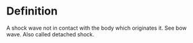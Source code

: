 # Definition

A shock wave not in contact with the body which originates it. See bow
wave. Also called detached shock.

